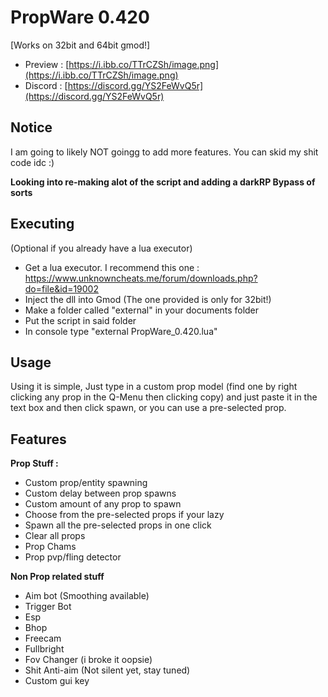 # PropWare 0.420
[Works on 32bit and 64bit gmod!]

- Preview : [https://i.ibb.co/TTrCZSh/image.png](https://i.ibb.co/TTrCZSh/image.png)
- Discord : [https://discord.gg/YS2FeWvQ5r](https://discord.gg/YS2FeWvQ5r)
## Notice
I am going to likely NOT goingg to add more features.
You can skid my shit code idc :)

**Looking into re-making alot of the script and adding a darkRP Bypass of sorts**

## Executing
(Optional if you already have a lua executor)
- Get a lua executor. I recommend this one : https://www.unknowncheats.me/forum/downloads.php?do=file&id=19002 
- Inject the dll into Gmod (The one provided is only for 32bit!)
- Make a folder called "external" in your documents folder
- Put the script in said folder
- In console type "external PropWare_0.420.lua"

## Usage
Using it is simple, Just type in a custom prop model (find one by right clicking any prop in the Q-Menu then clicking copy) and just paste it in the text box and then click spawn, or you can use a pre-selected prop.

## Features
**Prop Stuff :**
- Custom prop/entity spawning
- Custom delay between prop spawns
- Custom amount of any prop to spawn
- Choose from the pre-selected props if your lazy
- Spawn all the pre-selected props in one click
- Clear all props
- Prop Chams
- Prop pvp/fling detector
  
**Non Prop related stuff**
- Aim bot (Smoothing available)
- Trigger Bot
- Esp
- Bhop
- Freecam
- Fullbright
- Fov Changer (i broke it oopsie)
- Shit Anti-aim (Not silent yet, stay tuned)
- Custom gui key
